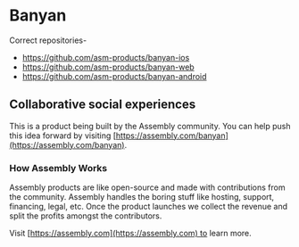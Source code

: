 # Banyan
Correct repositories-
- https://github.com/asm-products/banyan-ios
- https://github.com/asm-products/banyan-web
- https://github.com/asm-products/banyan-android

## Collaborative social experiences

This is a product being built by the Assembly community. You can help push this idea forward by visiting [https://assembly.com/banyan](https://assembly.com/banyan).

### How Assembly Works

Assembly products are like open-source and made with contributions from the community. Assembly handles the boring stuff like hosting, support, financing, legal, etc. Once the product launches we collect the revenue and split the profits amongst the contributors.

Visit [https://assembly.com](https://assembly.com) to learn more.
